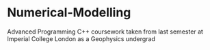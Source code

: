 # Numerical-Modelling

Advanced Programming C++ coursework taken from last semester at Imperial College London as a Geophysics undergrad
